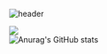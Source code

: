 ![header](https://capsule-render.vercel.app/api?type=wave&color=auto&height=300&section=header&text=Richardo&fontSize=90&animation=fadeIn)

<a href="https://www.instagram.com/jeon._jj00/" target="_blank"><img src="https://img.shields.io/badge/jeon._jj00-E4405F?style=flat-square&logo=instagram&logoColor=white"/></a><br>
![Anurag's GitHub stats](https://github-readme-stats.vercel.app/api?username=Richardo-0526&show_icons=true&theme=radical)


<!--
**Richardo-0526/Richardo-0526** is a ✨ _special_ ✨ repository because its `README.md` (this file) appears on your GitHub profile.

Here are some ideas to get you started:

- 🔭 I’m currently working on ...
- 🌱 I’m currently learning ...
- 👯 I’m looking to collaborate on ...
- 🤔 I’m looking for help with ...
- 💬 Ask me about ...
- 📫 How to reach me: ...
- 😄 Pronouns: ...
- ⚡ Fun fact: ...
-->
